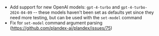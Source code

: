 - Add support for new OpenAI models: `gpt-4-turbo` and `gpt-4-turbo-2024-04-09` -- these models haven't been set as defaults yet since they need more testing, but can be used with the `set-model` command
- Fix for `set-model` command argument parsing (https://github.com/plandex-ai/plandex/issues/75) 